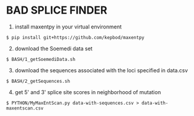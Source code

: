 BAD SPLICE FINDER
=================

1. install maxentpy in your virtual environment

`$ pip install git+https://github.com/kepbod/maxentpy`

2. download the Soemedi data set

`$ BASH/1_getSoemediData.sh`

3. download the sequences associated with the loci specified in data.csv

`$ BASH/2_getSequences.sh`

4. get 5' and 3' splice site scores in neighborhood of mutation 

`$ PYTHON/MyMaxEntScan.py data-with-sequences.csv > data-with-maxentscan.csv` 

